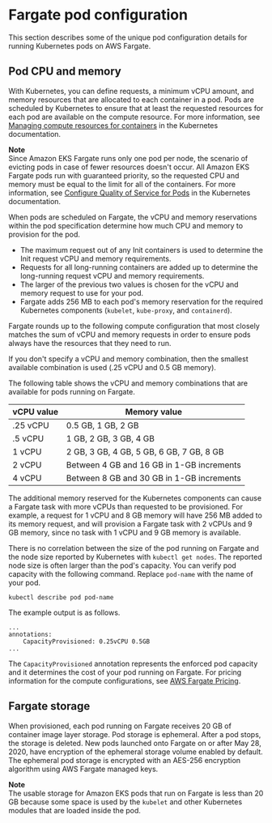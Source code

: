 # Fargate pod configuration<a name="fargate-pod-configuration"></a>

This section describes some of the unique pod configuration details for running Kubernetes pods on AWS Fargate\.

## Pod CPU and memory<a name="fargate-cpu-and-memory"></a>

With Kubernetes, you can define requests, a minimum vCPU amount, and memory resources that are allocated to each container in a pod\. Pods are scheduled by Kubernetes to ensure that at least the requested resources for each pod are available on the compute resource\. For more information, see [Managing compute resources for containers](https://kubernetes.io/docs/concepts/configuration/manage-compute-resources-container/) in the Kubernetes documentation\.

**Note**  
Since Amazon EKS Fargate runs only one pod per node, the scenario of evicting pods in case of fewer resources doesn't occur\. All Amazon EKS Fargate pods run with guaranteed priority, so the requested CPU and memory must be equal to the limit for all of the containers\. For more information, see [Configure Quality of Service for Pods](https://kubernetes.io/docs/tasks/configure-pod-container/quality-service-pod/) in the Kubernetes documentation\.

When pods are scheduled on Fargate, the vCPU and memory reservations within the pod specification determine how much CPU and memory to provision for the pod\.
+ The maximum request out of any Init containers is used to determine the Init request vCPU and memory requirements\.
+ Requests for all long\-running containers are added up to determine the long\-running request vCPU and memory requirements\.
+ The larger of the previous two values is chosen for the vCPU and memory request to use for your pod\.
+ Fargate adds 256 MB to each pod's memory reservation for the required Kubernetes components \(`kubelet`, `kube-proxy`, and `containerd`\)\.

Fargate rounds up to the following compute configuration that most closely matches the sum of vCPU and memory requests in order to ensure pods always have the resources that they need to run\.

If you don't specify a vCPU and memory combination, then the smallest available combination is used \(\.25 vCPU and 0\.5 GB memory\)\.

The following table shows the vCPU and memory combinations that are available for pods running on Fargate\. 


|  vCPU value  |  Memory value  | 
| --- | --- | 
|  \.25 vCPU  |  0\.5 GB, 1 GB, 2 GB  | 
|  \.5 vCPU  |  1 GB, 2 GB, 3 GB, 4 GB  | 
|  1 vCPU  |  2 GB, 3 GB, 4 GB, 5 GB, 6 GB, 7 GB, 8 GB  | 
|  2 vCPU  |  Between 4 GB and 16 GB in 1\-GB increments  | 
|  4 vCPU  |  Between 8 GB and 30 GB in 1\-GB increments  | 

The additional memory reserved for the Kubernetes components can cause a Fargate task with more vCPUs than requested to be provisioned\. For example, a request for 1 vCPU and 8 GB memory will have 256 MB added to its memory request, and will provision a Fargate task with 2 vCPUs and 9 GB memory, since no task with 1 vCPU and 9 GB memory is available\.

There is no correlation between the size of the pod running on Fargate and the node size reported by Kubernetes with `kubectl get nodes`\. The reported node size is often larger than the pod's capacity\. You can verify pod capacity with the following command\. Replace `pod-name` with the name of your pod\.

```
kubectl describe pod pod-name
```

The example output is as follows\.

```
...
annotations:
    CapacityProvisioned: 0.25vCPU 0.5GB
...
```

The `CapacityProvisioned` annotation represents the enforced pod capacity and it determines the cost of your pod running on Fargate\. For pricing information for the compute configurations, see [AWS Fargate Pricing](http://aws.amazon.com/fargate/pricing/)\.

## Fargate storage<a name="fargate-storage"></a>

When provisioned, each pod running on Fargate receives 20 GB of container image layer storage\. Pod storage is ephemeral\. After a pod stops, the storage is deleted\. New pods launched onto Fargate on or after May 28, 2020, have encryption of the ephemeral storage volume enabled by default\. The ephemeral pod storage is encrypted with an AES\-256 encryption algorithm using AWS Fargate managed keys\.

**Note**  
The usable storage for Amazon EKS pods that run on Fargate is less than 20 GB because some space is used by the `kubelet` and other Kubernetes modules that are loaded inside the pod\.